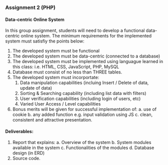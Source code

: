 ### Assignment 2 (PHP)
#### Data-centric Online System
In this group assignment, students will need to develop a functional data-centric online system. The minimum requirements for the implemented system must satisfiy the points below:
1. The developed system must be functional
2. The developed system must be data-centric (connected to a database)
3. The developed system must be implemented using languague learned in this class: i.e. HTML, CSS, JavaScript, PHP, MySQL
4. Database must consist of no less than THREE tables.
5. The developed system must incorportate:
   1. Data manipulation capabilities (incluing Insert / Delete of data, update of data)
   2. Sorting & Searching capability (including list data with filters)
   3. User verification capabilities (including login of users, etc)
   4. Varied User Access / Level capabilities
6. Bonus merits will be given for successful implementation of:
   a. use of cookie
   b. any added function e.g. input validation using JS
   c. clean, consistent and attractive presentation.

#### Deliverables:
1. Report that explains:
   a. Overview of the system
   b. System modules available in the system
   c. Functionalities of the modules
   d. Database design (in ERD)
3. Source code.
